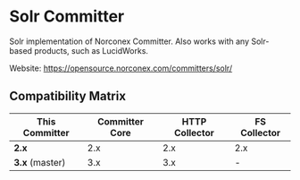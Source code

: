 Solr Committer
==============

Solr implementation of Norconex Committer.  Also works with any Solr-based products, such as LucidWorks.

Website: https://opensource.norconex.com/committers/solr/

## Compatibility Matrix

| This Committer   | Committer Core | HTTP Collector | FS Collector |
| ---------------- | -------------- | -------------- | ------------ |
| **2.x**          | 2.x            | 2.x            | 2.x          |
| **3.x** (master) | 3.x            | 3.x            | -            |
